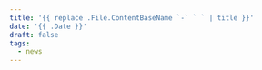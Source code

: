 ```yaml
---
title: '{{ replace .File.ContentBaseName `-` ` ` | title }}'
date: '{{ .Date }}'
draft: false
tags:
  - news
---
```

